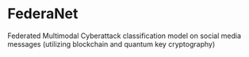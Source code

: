 # FederaNet
Federated Multimodal Cyberattack classification model on social media messages (utilizing blockchain and quantum key cryptography)
